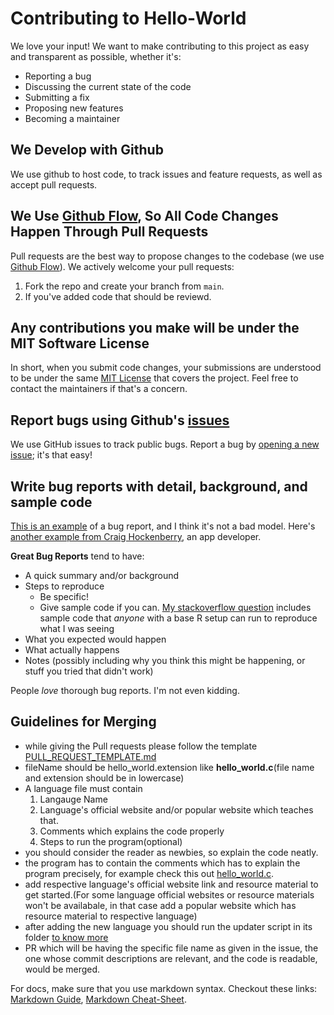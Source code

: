 Contributing to Hello-World
=======================

We love your input! We want to make contributing to this project as easy and transparent as possible, whether it's:

- Reporting a bug
- Discussing the current state of the code
- Submitting a fix
- Proposing new features
- Becoming a maintainer

## We Develop with Github
We use github to host code, to track issues and feature requests, as well as accept pull requests.

## We Use [Github Flow](https://guides.github.com/introduction/flow/index.html), So All Code Changes Happen Through Pull Requests
Pull requests are the best way to propose changes to the codebase (we use [Github Flow](https://guides.github.com/introduction/flow/index.html)). We actively welcome your pull requests:
1. Fork the repo and create your branch from `main`.
2. If you've added code that should be reviewd.

## Any contributions you make will be under the MIT Software License
In short, when you submit code changes, your submissions are understood to be under the same [MIT License](http://choosealicense.com/licenses/mit/) that covers the project. Feel free to contact the maintainers if that's a concern.

## Report bugs using Github's [issues](https://github.com/Helowld/Hello-World/issues)
We use GitHub issues to track public bugs. Report a bug by [opening a new issue](); it's that easy!

## Write bug reports with detail, background, and sample code
[This is an example](http://stackoverflow.com/q/12488905/180626) of a bug report, and I think it's not a bad model. Here's [another example from Craig Hockenberry](http://www.openradar.me/11905408), an app developer.

**Great Bug Reports** tend to have:

- A quick summary and/or background
- Steps to reproduce
  - Be specific!
  - Give sample code if you can. [My stackoverflow question](http://stackoverflow.com/q/12488905/180626) includes sample code that *anyone* with a base R setup can run to reproduce what I was seeing
- What you expected would happen
- What actually happens
- Notes (possibly including why you think this might be happening, or stuff you tried that didn't work)

People *love* thorough bug reports. I'm not even kidding.


## Guidelines for Merging

- while giving the Pull requests please follow the template [PULL_REQUEST_TEMPLATE.md](./PULL_REQUEST_TEMPLATE.md)
- fileName should be hello_world.extension like **hello_world.c**(file name and extension should be in lowercase)
- A language file must contain
     1. Langauge Name
     2. Language's official website and/or popular website which teaches that.
     3. Comments which explains the code properly
     4. Steps to run the program(optional)
- you should consider the reader as newbies, so explain the code neatly.
- the program has to contain the comments which has to explain the program precisely, for example check this out [hello_world.c](https://github.com/rustiever/Hello-World/blob/main/hello_world.c).
- add respective language's official website link and resource material to get started.(For some language official websites or resource materials won't be availabale, in that case add a popular website which has resource material to respective language)
- after adding the new language you should run the updater script in its folder [to know more]()
- PR which will be having the specific file name as given in the issue, the one whose commit descriptions are relevant, and the code is readable, would be merged. 

For docs, make sure that you use markdown syntax. Checkout these links: [Markdown Guide](https://www.markdownguide.org/), [Markdown Cheat-Sheet](https://www.markdownguide.org/cheat-sheet/).

<!--## About Updater Script
Updater
-->
